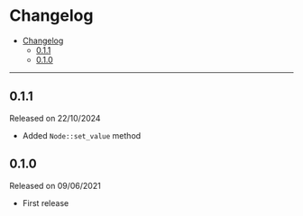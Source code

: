 # Changelog

- [Changelog](#changelog)
  - [0.1.1](#011)
  - [0.1.0](#010)

---

## 0.1.1

Released on 22/10/2024

- Added `Node::set_value` method

## 0.1.0

Released on 09/06/2021

- First release
